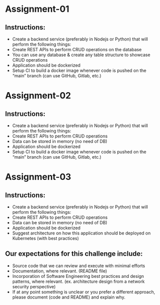 # Assignment-01
## Instructions:
- Create a backend service (preferably in Nodejs or Python) that will perform the following things:
- Create REST APIs to perform CRUD operations on the database
- You can use any database & create any table structure to showcase CRUD operations
- Application should be dockerized
- Setup CI to build a docker image whenever code is pushed on the “main” branch (can use GitHub, Gitlab, etc.)


# Assignment-02
## Instructions:
- Create a backend service (preferably in Nodejs or Python) that will perform the following things:
- Create REST APIs to perform CRUD operations
- Data can be stored in memory (no need of DB)
- Application should be dockerized
- Setup CI to build a docker image whenever code is pushed on the “main” branch (can use GitHub, Gitlab, etc.)

# Assignment-03
## Instructions:
- Create a backend service (preferably in Nodejs or Python) that will perform the following things:
- Create REST APIs to perform CRUD operations
- Data can be stored in memory (no need of DB)
- Application should be dockerized
- Suggest architecture on how this application should be deployed on Kubernetes (with best practices)

## Our expectations for this challenge include:
- Source code that we can review and execute with minimal efforts
- Documentation, where relevant. (README file)
- Incorporation of Software Engineering best practices and design patterns, where relevant. (ex. architecture design from a network security perspective)
- If at any point something is unclear or you prefer a different approach, please document (code and README) and explain why.
